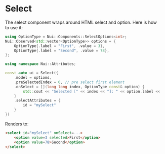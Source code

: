 # Select

The select component wraps around HTML select and option.
Here is how to use it:
```cpp
using OptionType = Nui::Components::SelectOptions<int>;
Nui::Observed<std::vector<OptionType>> options = {
    OptionType{.label = "First", .value = 3},
    OptionType{.label = "Second", .value = 78},
};

using namespace Nui::Attributes;

const auto ui = Select({
    .model = options,
    .preSelectedIndex = 0, // pre select first element
    .onSelect = [](long long index, OptionType const& option) {
        std::cout << "Selected [" << index << "]: " << option.label << " = " << option.value << "\n";
    }
    .selectAttributes = {
        id = "mySelect"
    }
})
```

Renders to:
```html
<select id="mySelect" onSelect=...>
    <option value=3 selected>First</option>
    <option value=78>Second</option>
</select>
```